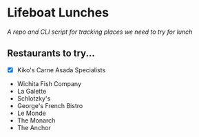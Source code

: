 # Lifeboat Lunches

_A repo and CLI script for tracking places we need to try for lunch_

## Restaurants to try...
 - [x] Kiko's Carne Asada Specialists
 - Wichita Fish Company
 - La Galette
 - Schlotzky's
 - George's French Bistro
 - Le Monde
 - The Monarch
 - The Anchor
